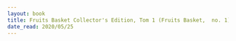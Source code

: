```yaml
---
layout: book
title: Fruits Basket Collector's Edition, Tom 1 (Fruits Basket,  no. 1)
date_read: 2020/05/25
---
```

